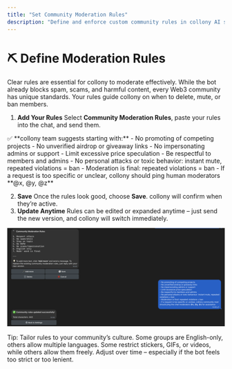 ```yaml
---
title: "Set Community Moderation Rules"
description: "Define and enforce custom community rules in collony AI so your Telegram group stays safe and consistent."
---
```


# ⛏️ Define Moderation Rules

Clear rules are essential for collony to moderate effectively. While the bot already blocks spam, scams, and harmful content, every Web3 community has unique standards. Your rules guide collony on when to delete, mute, or ban members.

1. **Add Your Rules**
   Select **Community Moderation Rules**, paste your rules into the chat, and send them.

<Note>
  ✅ **collony team suggests starting with:**
  - No promoting of competing projects
  - No unverified airdrop or giveaway links
  - No impersonating admins or support
  - Limit excessive price speculation
  - Be respectful to members and admins
  - No personal attacks or toxic behavior: instant mute, repeated violations = ban
  - Moderation is final: repeated violations = ban
  - If a request is too specific or unclear, collony should ping human moderators **@x, @y, @z**
</Note>

2. **Save**
   Once the rules look good, choose **Save**. collony will confirm when they’re active.
3. **Update Anytime**
   Rules can be edited or expanded anytime – just send the new version, and collony will switch immediately.

![Setting up moderation rules in collony AI](/public/Screenshot_2025-08-28_at_14.49.19.png)

<Tip>
  Tip: Tailor rules to your community’s culture. Some groups are English-only, others allow multiple languages. Some restrict stickers, GIFs, or videos, while others allow them freely. Adjust over time – especially if the bot feels too strict or too lenient.
</Tip>